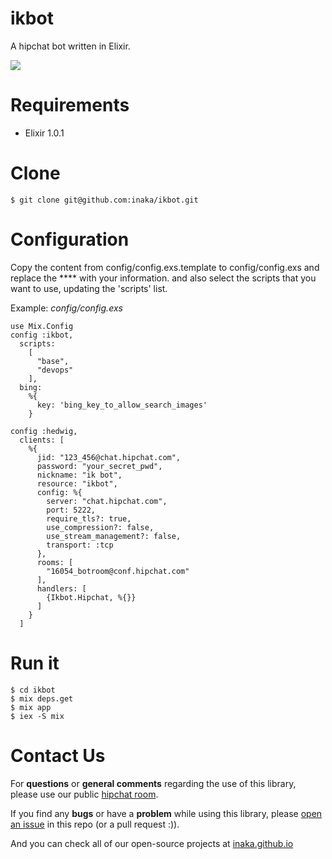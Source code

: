 ikbot
=====

A hipchat bot written in Elixir.

![](https://s3.amazonaws.com/uploads.hipchat.com/15025/56179/XIdgtXwdZ5BNo78/ikbot.jpg)

Requirements
=====

* Elixir 1.0.1


Clone
=====

```
$ git clone git@github.com:inaka/ikbot.git
```

Configuration
====
Copy the content from config/config.exs.template to config/config.exs and replace
the **** with your information. and also select the scripts that you want to use, updating
the 'scripts' list.

Example:
*config/config.exs*
```
use Mix.Config
config :ikbot,
  scripts:
    [
      "base",
      "devops"
    ],
  bing:
    %{
      key: 'bing_key_to_allow_search_images'
    }

config :hedwig,
  clients: [
    %{
      jid: "123_456@chat.hipchat.com",
      password: "your_secret_pwd",
      nickname: "ik bot",
      resource: "ikbot",
      config: %{
        server: "chat.hipchat.com",
        port: 5222,
        require_tls?: true,
        use_compression?: false,
        use_stream_management?: false,
        transport: :tcp
      },
      rooms: [
        "16054_botroom@conf.hipchat.com"
      ],
      handlers: [
        {Ikbot.Hipchat, %{}}
      ]
    }
  ]
```


Run it
====
```
$ cd ikbot
$ mix deps.get
$ mix app
$ iex -S mix
```

Contact Us
==========

For **questions** or **general comments** regarding the use of this library, please use our public
[hipchat room](https://www.hipchat.com/gpBpW3SsT).

If you find any **bugs** or have a **problem** while using this library, please [open an issue](https://github.com/inaka/ikbot/issues/new) in this repo (or a pull request :)).

And you can check all of our open-source projects at [inaka.github.io](http://inaka.github.io)
